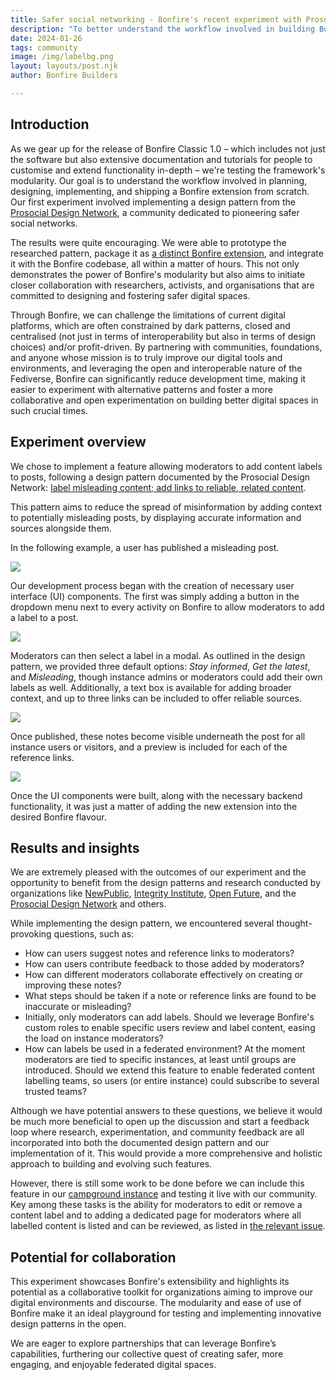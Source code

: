 ```yaml
---
title: Safer social networking - Bonfire's recent experiment with Prosocial Design Patterns 
description: "To better understand the workflow involved in building Bonfire extension from scratch, we implemented a design pattern from the Prosocial Design Network: label misleading content; add links to reliable, related content."
date: 2024-01-26
tags: community
image: /img/labelbg.png
layout: layouts/post.njk
author: Bonfire Builders

---
```


## Introduction 

As we gear up for the release of Bonfire Classic 1.0 – which includes not just the software but also extensive documentation and tutorials for people to customise and extend functionality in-depth – we're testing the framework's modularity. Our goal is to understand the workflow involved in planning, designing, implementing, and shipping a Bonfire extension from scratch. Our first experiment involved implementing a design pattern from the [Prosocial Design Network](https://www.prosocialdesign.org/), a community dedicated to pioneering safer social networks.

The results were quite encouraging. We were able to prototype the researched pattern, package it as [a distinct Bonfire extension](https://github.com/bonfire-networks/bonfire_label), and integrate it with the Bonfire codebase, all within a matter of hours. This not only demonstrates the power of Bonfire's modularity but also aims to initiate closer collaboration with researchers, activists, and organisations that are committed to designing and fostering safer digital spaces.

Through Bonfire, we can challenge the limitations of current digital platforms, which are often constrained by dark patterns, closed and centralised (not just in terms of interoperability but also in terms of design choices) and/or profit-driven. By partnering with communities, foundations, and anyone whose mission is to truly improve our digital tools and environments, and leveraging the open and interoperable nature of the Fediverse, Bonfire can significantly reduce development time, making it easier to experiment with alternative patterns and foster a more collaborative and open experimentation on building better digital spaces in such crucial times.

## Experiment overview 

We chose to implement a feature allowing moderators to add content labels to posts, following a design pattern documented by the Prosocial Design Network: [label misleading content; add links to reliable, related content](https://www.prosocialdesign.org/library/label-misleading-content-add-links-to-reliable-related-content). 

This pattern aims to reduce the spread of misinformation by adding context to potentially misleading posts, by displaying accurate information and sources alongside them.

In the following example, a user has published a misleading post.

<img src="/img/posttolabel.png">

Our development process began with the creation of necessary user interface (UI) components. The first was simply adding a button in the dropdown menu next to every activity on Bonfire to allow moderators to add a label to a post. 

<img src="/img/labeltoaction.png">

Moderators can then select a label in a modal. As outlined in the design pattern, we provided three default options: *Stay informed*, *Get the latest*, and *Misleading*, though instance admins or moderators could add their own labels as well. Additionally, a text box is available for adding broader context, and up to three links can be included to offer reliable sources.

<img src="/img/labelmodal.png">

Once published, these notes become visible underneath the post for all instance users or visitors, and a preview is included for each of the reference links. 

<img src="/img/labelled.png">

Once the UI components were built, along with the necessary backend functionality, it was just a matter of adding the new extension into the desired Bonfire flavour.

## Results and insights 

We are extremely pleased with the outcomes of our experiment and the opportunity to benefit from the design patterns and research conducted by organizations like [NewPublic](https://newpublic.org/), [Integrity Institute](https://integrityinstitute.org/), [Open Future](https://openfuture.eu/), and the [Prosocial Design Network](https://www.prosocialdesign.org/) and others. 

While implementing the design pattern, we encountered several thought-provoking questions, such as:
<ul>
    <li>How can users suggest notes and reference links to moderators?</li>
    <li>How can users contribute feedback to those added by moderators?</li>
	<li>How can different moderators collaborate effectively on creating or improving these notes?</li>
	<li>What steps should be taken if a note or reference links are found to be inaccurate or misleading?</li>
	<li>Initially, only moderators can add labels. Should we leverage Bonfire's custom roles to enable specific users review and label content, easing the load on instance moderators?</li>
	<li>How can labels be used in a federated environment? At the moment moderators are tied to specific instances, at least until groups are introduced. Should we extend this feature to enable federated content labelling teams, so users (or entire instance) could subscribe to several trusted teams? </li>
</ul>

Although we have potential answers to these questions, we believe it would be much more beneficial to open up the discussion and start a feedback loop where research, experimentation, and community feedback are all incorporated into both the documented design pattern and our implementation of it. This would provide a more comprehensive and holistic approach to building and evolving such features.

However, there is still some work to be done before we can include this feature in our [campground instance](https://campground.bonfire.cafe) and testing it live with our community. Key among these tasks is the ability for moderators to edit or remove a content label and to adding a dedicated page for moderators where all labelled content is listed and can be reviewed, as listed in [the relevant issue](https://github.com/bonfire-networks/bonfire-app/issues/831).

## Potential for collaboration 

This experiment showcases Bonfire's extensibility and highlights its potential as a collaborative toolkit for organizations aiming to improve our digital environments and discourse. The modularity and ease of use of Bonfire make it an ideal playground for testing and implementing innovative design patterns in the open. 

We are eager to explore partnerships that can leverage Bonfire’s capabilities, furthering our collective quest of creating safer, more engaging, and enjoyable federated digital spaces.

